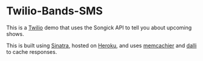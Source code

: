 Twilio-Bands-SMS
================

This is a [Twilio](http://www.twilio.com) demo that uses the Songick API to tell you about upcoming shows.

This is built using [Sinatra](http://www.sinatrarb.com), hosted on [Heroku](http://bands-sms.herokuapp.com/), and uses [memcachier](http://memcachier.com) and [dalli](https://github.com/mperham/dalli) to cache responses.